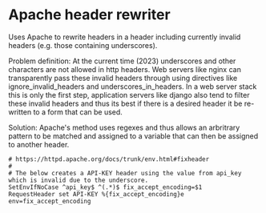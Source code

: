 # Apache header rewriter

Uses Apache to rewrite headers in a header including currently invalid headers (e.g. those containing underscores). 
 
Problem definition:
At the current time (2023) underscores and other characters are not allowed in http headers. Web servers like nginx can transparently pass these invalid headers through using directives like ignore_invalid_headers and underscores_in_headers. In a web server stack this is only the first step, application servers like django also tend to filter these invalid headers and thus its best if there is a desired header it be re-written to a form that can be used.

Solution:
Apache's method uses regexes and thus allows an arbritrary pattern to be matched and assigned to a variable that can then be assigned to another header.

```
# https://httpd.apache.org/docs/trunk/env.html#fixheader
#
# The below creates a API-KEY header using the value from api_key which is invalid due to the underscore.
SetEnvIfNoCase ^api_key$ ^(.*)$ fix_accept_encoding=$1
RequestHeader set API-KEY %{fix_accept_encoding}e env=fix_accept_encoding
```

